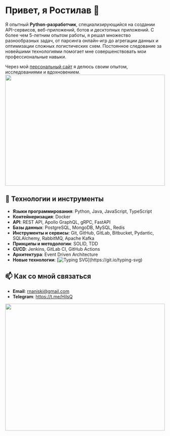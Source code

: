 # Привет, я Ростилав 👋

Я опытный **Python-разработчик**, специализирующийся на создании API-сервисов, веб-приложений, ботов и десктопных приложений. С более чем 5-летним опытом работы, я решал множество разнообразных задач, от парсинга онлайн-игр до агрегации данных и оптимизации сложных логистических схем. Постоянное следование за новейшими технологиями помогает мне совершенствовать мои профессиональные навыки.

Через мой [персональный сайт](https://h1ls.ru/) я делюсь своим опытом, исследованиями и вдохновением.
<img align="center" height="350" width="100%" alt="" src="https://h1ls.ru/wp-content/uploads/2024/05/2024-05-02_17-20-52.png" />

## 🔧 Технологии и инструменты


- **Языки программирования**: Python, Java, JavaScript, TypeScript
- **Контейнеризация**: Docker
- **API**: REST API, Apollo GraphQL, gRPC, FastAPI
- **Базы данных**: PostgreSQL, MongoDB, MySQL, Redis
- **Инструменты и сервисы**: Git, GitHub, GitLab, Bitbucket, Pydantic, SQLAlchemy, RabbitMQ, Apache Kafka
- **Принципы и методологии**: SOLID, TDD
- **CI/CD**: Jenkins, GitLab CI, GitHub Actions
- **Архитектура**: Event Driven Architecture
- **Новые технологии**:
  [![Typing SVG](https://readme-typing-svg.demolab.com?font=Fira+Code&size=13&pause=1000&color=F7D2CA&random=false&width=435&lines=in+process+.+.+.)](https://git.io/typing-svg)



## 📫 Как со мной связаться
- **Email**: rnaniski@gmail.com
- **Telegram**: https://t.me/HilsQ


<img align="center" height="400" width="100%" alt="" src="https://h1ls.ru/wp-content/uploads/2024/04/1-cover-image.gif" />


